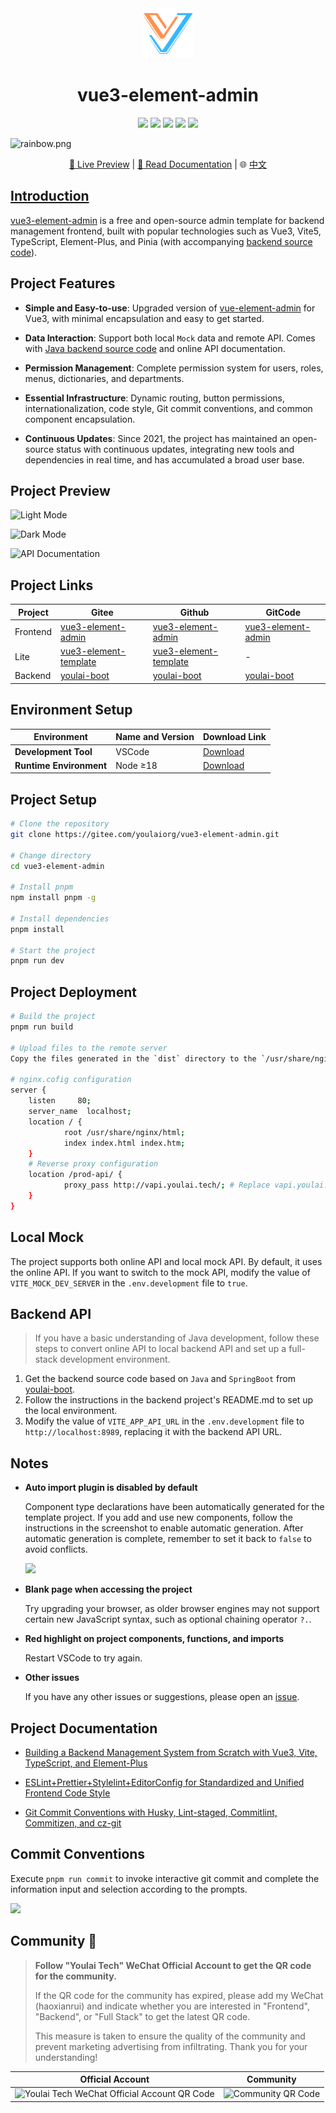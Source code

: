 <div align="center">
  <img alt="vue3-element-admin" width="80" height="80" src="./src/assets/logo.png">
  <h1>vue3-element-admin</h1>

  <img src="https://img.shields.io/badge/Vue-3.5.13-brightgreen.svg"/>
  <img src="https://img.shields.io/badge/Vite-6.0.5-green.svg"/>
  <img src="https://img.shields.io/badge/Element Plus-2.9.1-blue.svg"/>
  <img src="https://img.shields.io/badge/license-MIT-green.svg"/>
  <a href="https://gitee.com/youlaiorg" target="_blank">
      <img src="https://img.shields.io/badge/Author-有来开源组织-orange.svg"/>
  </a>
</div>


![](https://foruda.gitee.com/images/1708618984641188532/a7cca095_716974.png "rainbow.png")

<div align="center">
 <a target="_blank" href="http://vue3.youlai.tech">👀 Live Preview</a> |  <a target="_blank" href="https://juejin.cn/post/7228990409909108793">📖 Read Documentation</a>  | 🌐 <a href="./README.md">中文
</div>




## Introduction

[vue3-element-admin](https://gitee.com/youlaiorg/vue3-element-admin) is a free and open-source admin template for backend management frontend, built with popular technologies such as Vue3, Vite5, TypeScript, Element-Plus, and Pinia (with accompanying [backend source code](https://gitee.com/youlaiorg/youlai-boot)).




## Project Features

- **Simple and Easy-to-use**: Upgraded version of [vue-element-admin](https://gitee.com/panjiachen/vue-element-admin) for Vue3, with minimal encapsulation and easy to get started.

- **Data Interaction**: Support both local `Mock` data and remote API. Comes with [Java backend source code](https://gitee.com/youlaiorg/youlai-boot) and online API documentation.

- **Permission Management**: Complete permission system for users, roles, menus, dictionaries, and departments.

- **Essential Infrastructure**: Dynamic routing, button permissions, internationalization, code style, Git commit conventions, and common component encapsulation.

- **Continuous Updates**: Since 2021, the project has maintained an open-source status with continuous updates, integrating new tools and dependencies in real time, and has accumulated a broad user base.

## Project Preview

![Light Mode](https://foruda.gitee.com/images/1709651876583793739/0ba1ee1c_716974.png)

![Dark Mode](https://foruda.gitee.com/images/1709651875494206224/2a2b0b53_716974.png)

![API Documentation](https://foruda.gitee.com/images/1687755822857820115/96054330_716974.png)

## Project Links

| Project  | Gitee                                                        | Github                                                       | GitCode                                                      |
|----------| ------------------------------------------------------------ | ------------------------------------------------------------ | ------------------------------------------------------------ |
| Frontend | [vue3-element-admin](https://gitee.com/youlaiorg/vue3-element-admin) | [vue3-element-admin](https://github.com/youlaitech/vue3-element-admin) | [vue3-element-admin](https://gitcode.net/youlai/vue3-element-admin) |
| Lite     | [vue3-element-template](https://gitee.com/youlaiorg/vue3-element-template) | [vue3-element-template](https://github.com/youlaitech/vue3-element-template) |-|
| Backend  | [youlai-boot](https://gitee.com/youlaiorg/youlai-boot)       | [youlai-boot](https://github.com/haoxianrui/youlai-boot.git) | [youlai-boot](https://gitcode.net/youlai/youlai-boot)        |

## Environment Setup

| Environment         | Name and Version                                             | Download Link                                               |
| -------------------- | :----------------------------------------------------------- | ------------------------------------------------------------ |
| **Development Tool** | VSCode                                                       | [Download](https://code.visualstudio.com/Download)           |
| **Runtime Environment** | Node ≥18                                                    | [Download](http://nodejs.cn/download)                        |


## Project Setup

```bash
# Clone the repository
git clone https://gitee.com/youlaiorg/vue3-element-admin.git

# Change directory
cd vue3-element-admin

# Install pnpm
npm install pnpm -g

# Install dependencies
pnpm install

# Start the project
pnpm run dev
```

## Project Deployment

```bash
# Build the project
pnpm run build

# Upload files to the remote server
Copy the files generated in the `dist` directory to the `/usr/share/nginx/html` directory.

# nginx.cofig configuration
server {
	listen     80;
	server_name  localhost;
	location / {
			root /usr/share/nginx/html;
			index index.html index.htm;
	}
	# Reverse proxy configuration
	location /prod-api/ {
			proxy_pass http://vapi.youlai.tech/; # Replace vapi.youlai.tech with your backend API address
	}
}
```

## Local Mock

The project supports both online API and local mock API. By default, it uses the online API. If you want to switch to the mock API, modify the value of `VITE_MOCK_DEV_SERVER` in the `.env.development` file to `true`.

## Backend API

> If you have a basic understanding of Java development, follow these steps to convert online API to local backend API and set up a full-stack development environment.

1. Get the backend source code based on `Java` and `SpringBoot` from [youlai-boot](https://gitee.com/youlaiorg/youlai-boot.git).
2. Follow the instructions in the backend project's README.md to set up the local environment.
3. Modify the value of `VITE_APP_API_URL` in the `.env.development` file to `http://localhost:8989`, replacing it with the backend API URL.

## Notes

- **Auto import plugin is disabled by default**

  Component type declarations have been automatically generated for the template project. If you add and use new components, follow the instructions in the screenshot to enable automatic generation. After automatic generation is complete, remember to set it back to `false` to avoid conflicts.

  ![](https://foruda.gitee.com/images/1687755823137387608/412ea803_716974.png)

- **Blank page when accessing the project**

  Try upgrading your browser, as older browser engines may not support certain new JavaScript syntax, such as optional chaining operator `?.`.

- **Red highlight on project components, functions, and imports**

  Restart VSCode to try again.

- **Other issues**

  If you have any other issues or suggestions, please open an [issue](https://gitee.com/youlaiorg/vue3-element-admin/issues/new).

## Project Documentation

- [Building a Backend Management System from Scratch with Vue3, Vite, TypeScript, and Element-Plus](https://blog.csdn.net/u013737132/article/details/130191394)

- [ESLint+Prettier+Stylelint+EditorConfig for Standardized and Unified Frontend Code Style](https://blog.csdn.net/u013737132/article/details/130190788)
- [Git Commit Conventions with Husky, Lint-staged, Commitlint, Commitizen, and cz-git](https://blog.csdn.net/u013737132/article/details/130191363)

## Commit Conventions

Execute `pnpm run commit` to invoke interactive git commit and complete the information input and selection according to the prompts.

![](https://foruda.gitee.com/images/1687755823165218215/c1705416_716974.png)

## Community 🚀

> **Follow "Youlai Tech" WeChat Official Account to get the QR code for the community.**
>
> If the QR code for the community has expired, please add my WeChat (haoxianrui) and indicate whether you are interested in "Frontend", "Backend", or "Full Stack" to get the latest QR code.
>
> This measure is taken to ensure the quality of the community and prevent marketing advertising from infiltrating. Thank you for your understanding!

| Official Account | Community |
|:----:|:----:|
| ![Youlai Tech WeChat Official Account QR Code](https://foruda.gitee.com/images/1687689212187063809/3c69eaee_716974.png) | ![Community QR Code](https://foruda.gitee.com/images/1687689212139273561/6a65ef69_716974.png) |

